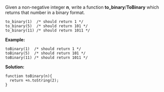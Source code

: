 Given a non-negative integer **n**, write a function **to_binary**/**ToBinary** which returns that number in a binary format.
```
to_binary(1)  /* should return 1 */
to_binary(5)  /* should return 101 */
to_binary(11) /* should return 1011 */
```
**Example:**
```
toBinary(1)  /* should return 1 */
toBinary(5)  /* should return 101 */
toBinary(11) /* should return 1011 */
```
**Solution:**
```
function toBinary(n){
  return +n.toString(2);
}
```